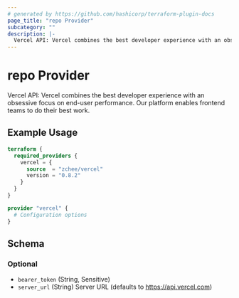 ```yaml
---
# generated by https://github.com/hashicorp/terraform-plugin-docs
page_title: "repo Provider"
subcategory: ""
description: |-
  Vercel API: Vercel combines the best developer experience with an obsessive focus on end-user performance. Our platform enables frontend teams to do their best work.
---
```


# repo Provider

Vercel API: Vercel combines the best developer experience with an obsessive focus on end-user performance. Our platform enables frontend teams to do their best work.

## Example Usage

```terraform
terraform {
  required_providers {
    vercel = {
      source  = "zchee/vercel"
      version = "0.8.2"
    }
  }
}

provider "vercel" {
  # Configuration options
}
```

<!-- schema generated by tfplugindocs -->
## Schema

### Optional

- `bearer_token` (String, Sensitive)
- `server_url` (String) Server URL (defaults to https://api.vercel.com)
